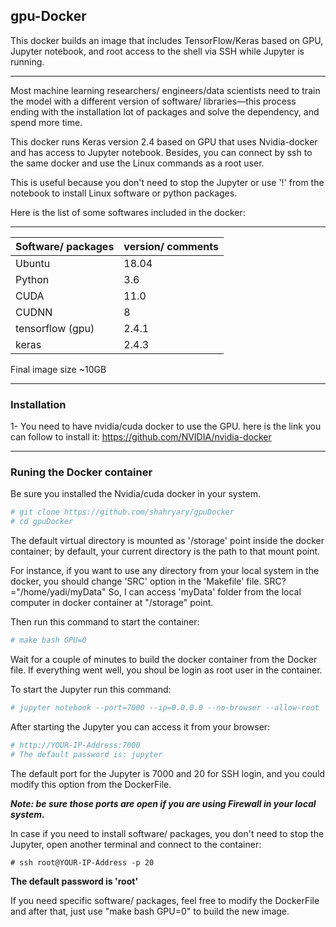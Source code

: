 ## gpu-Docker

This docker builds an image that includes TensorFlow/Keras based on GPU, Jupyter notebook, and root access to the shell via SSH while Jupyter is running.

---

Most machine learning researchers/ engineers/data scientists need to train the model with a different version of software/ libraries—this process ending with the installation lot of packages and solve the dependency, and spend more time.

This docker runs Keras version 2.4 based on GPU that uses Nvidia-docker and has access to Jupyter notebook. Besides, you can connect by ssh to the same docker and use the Linux commands as a root user. 

This is useful because you don't need to stop the Jupyter or use '!' from the notebook to install Linux software or python packages. 

Here is the list of some softwares included in the docker:

---

| Software/ packages | version/ comments |
| ------------------ | ----------------- |
| Ubuntu             | 18.04             |
| Python             | 3.6               |
| CUDA               | 11.0              |
| CUDNN              | 8                 |
| tensorflow (gpu)   | 2.4.1             |
| keras              | 2.4.3             |

Final image size ~10GB 

---

### Installation 
1- You need to have nvidia/cuda docker to use the GPU. here is the link you can follow to install it:
https://github.com/NVIDIA/nvidia-docker

---

### Runing the Docker container

Be sure you installed the Nvidia/cuda docker in your system. 

```bash
# git clone https://github.com/shahryary/gpuDocker
# cd gpuDocker
```
The default virtual directory is mounted as '/storage' point inside the docker container; by default, your current directory is the path to that mount point.

For instance, if you want to use any directory from your local system in the docker, you should change 'SRC' option in the 'Makefile' file.
SRC?="/home/yadi/myData" 
So, I can access 'myData' folder from the local computer in docker container at "/storage" point.

Then run this command to start the container:
```bash
# make bash GPU=0
```

Wait for a couple of minutes to build the docker container from the Docker file. If everything went well, you shoul be login as root user in the container. 

To start the Jupyter run this command: 
```bash
# jupyter notebook --port=7000 --ip=0.0.0.0 --no-browser --allow-root
```
After starting the Jupyter you can access it from your browser: 
``` bash 
# http://YOUR-IP-Address:7000
# The default password is: jupyter
```
The default port for the Jupyter is 7000 and 20 for SSH login, and you could modify this option from the DockerFile. 

***Note: be sure those ports are open if you are using Firewall in your local system.***

In case if you need to install software/ packages, you don't need to stop the Jupyter, open another terminal and connect to the container:

```
# ssh root@YOUR-IP-Address -p 20
```
**The default password is 'root'**


If you need specific software/ packages, feel free to modify the DockerFile and after that, just use "make bash GPU=0" to build the new image.
